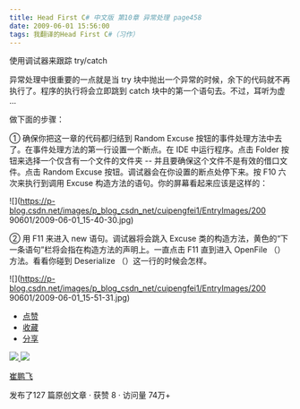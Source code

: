 ```yaml
---
title: Head First C# 中文版 第10章 异常处理 page458
date: 2009-06-01 15:56:00
tags: 我翻译的Head First C#（习作）
---
```

使用调试器来跟踪  try/catch

  

异常处理中很重要的一点就是当  try  块中抛出一个异常的时候，余下的代码就不再执行了。程序的执行将会立即跳到  catch
块中的第一个语句去。不过，耳听为虚  ...

  

做下面的步骤：

  

①  确保你把这一章的代码都归结到  Random Excuse  按钮的事件处理方法中去了。在事件处理方法的第一行设置一个断点。在  IDE
中运行程序。点击  Folder  按钮来选择一个仅含有一个文件的文件夹  \--  并且要确保这个文件不是有效的借口文件。点击  Random
Excuse  按钮。调试器会在你设置的断点处停下来。按  F10  六次来执行到调用  Excuse  构造方法的语句。你的屏幕看起来应该是这样的：

  

![](https://p-blog.csdn.net/images/p_blog_csdn_net/cuipengfei1/EntryImages/200
90601/2009-06-01_15-40-30.jpg)

②  用  F11  来进入  new  语句。调试器将会跳入  Excuse  类的构造方法，黄色的“下一条语句”栏将会指在构造方法的声明上。一直点击
F11  直到进入  OpenFile  （）方法。看看你碰到  Deserialize  （）这一行的时候会怎样。

  

![](https://p-blog.csdn.net/images/p_blog_csdn_net/cuipengfei1/EntryImages/200
90601/2009-06-01_15-51-31.jpg)

  * [ 点赞  ](javascript:;)
  * [ 收藏  ](javascript:;)
  * [ 分享 ](javascript:;)

[ ![](https://profile.csdnimg.cn/5/2/5/3_cuipengfei1)
![](https://g.csdnimg.cn/static/user-reg-year/1x/11.png)
](https://blog.csdn.net/cuipengfei1)

[ 崔鹏飞 ](https://blog.csdn.net/cuipengfei1)

发布了127 篇原创文章  ·  获赞 8  ·  访问量 74万+

